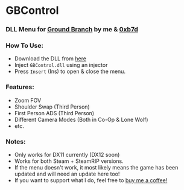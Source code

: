 # GBControl


### DLL Menu for [Ground Branch](https://store.steampowered.com/app/16900/GROUND_BRANCH/) by me & [0xb7d](https://github.com/0xB7D)






### How To Use:

* Download the DLL from [here](https://github.com/xwzrdx/GBControl/releases/tag/v1.0)
* Inject ``GBControl.dll`` using an injector
* Press ``Insert`` (Ins) to open & close the menu.





### Features:
* Zoom FOV
* Shoulder Swap (Third Person)
* First Person ADS (Third Person)
* Different Camera Modes (Both in Co-Op & Lone Wolf)
* etc.



### Notes:
* Only works for DX11 currently (DX12 soon)
* Works for both Steam + SteamRIP versions.
* If the menu doesn't work, it most likely means the game has been updated and will need an update here too!
* If you want to support what I do, feel free to [buy me a coffee!](https://buymeacoffee.com/wzard)
